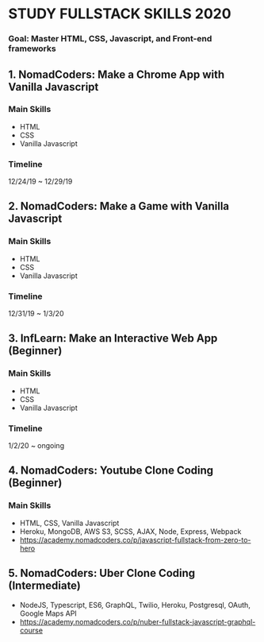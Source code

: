 # STUDY FULLSTACK SKILLS 2020
### Goal: Master HTML, CSS, Javascript, and Front-end frameworks

## 1. NomadCoders: Make a Chrome App with Vanilla Javascript 
### Main Skills
- HTML
- CSS
- Vanilla Javascript

### Timeline
12/24/19 ~ 12/29/19

## 2. NomadCoders: Make a Game with Vanilla Javascript
### Main Skills
- HTML
- CSS
- Vanilla Javascript

### Timeline
12/31/19 ~ 1/3/20

## 3. InfLearn: Make an Interactive Web App (Beginner) 
### Main Skills
- HTML
- CSS
- Vanilla Javascript

### Timeline
1/2/20 ~ ongoing

## 4. NomadCoders: Youtube Clone Coding (Beginner)
### Main Skills
- HTML, CSS, Vanilla Javascript
- Heroku, MongoDB, AWS S3, SCSS, AJAX, Node, Express, Webpack
- https://academy.nomadcoders.co/p/javascript-fullstack-from-zero-to-hero

## 5. NomadCoders: Uber Clone Coding (Intermediate)
- NodeJS, Typescript, ES6, GraphQL, Twilio, Heroku, Postgresql, OAuth, Google Maps API
- https://academy.nomadcoders.co/p/nuber-fullstack-javascript-graphql-course
